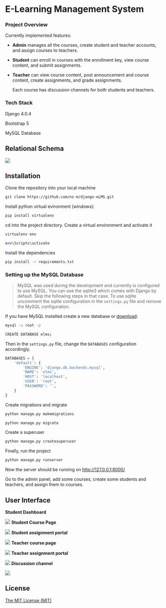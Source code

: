 
# E-Learning Management System

### Project Overview

Currently implemented features:
- **Admin** manages all the courses, create student and teacher accounts, and assign courses to teachers.
- **Student** can enroll in courses with the enrollment key, view course content, and submit assignments.
- **Teacher** can view course content, post announcement and course content, create assignments, and grade assignments.

    Each course has discussion channels for both students and teachers.

### Tech Stack
Django 4.0.4

Bootstrap 5

MySQL Database

## Relational Schema
![](https://raw.githubusercontent.com/nz-m/django-eLMS/main/img/Schema.png)




## Installation
Clone the repository into your local machine

```sh
git clone https://github.com/nz-m/django-eLMS.git
```
Install python virtual evironment (windows):

```sh
pip install virtualenv
```
cd into the project directory. Create a virtual environment and activate it

```sh
virtualenv env
```
```sh
env\Scripts\activate
```
Install the dependencies

```sh
pip install -r requirements.txt
```
### Setting up the MySQL Database

>MySQL was used during the development and currently is configured to use MySQL. You can use the sqlite3 which comes with Django by default. Skip the following steps in that case. To use sqlite uncomment the sqlite configuration in the `settings.py` file and remove the MySQL configuration.

If you have MySQL installed create a new database or [download](https://dev.mysql.com/downloads/):

```sh
mysql -u root -p
```
```sh
CREATE DATABASE elms;
```

Then in the `settings.py` file, change the `DATABASES` configuration accordingly.

```python
DATABASES = {
    'default': {
        'ENGINE': 'django.db.backends.mysql',
        'NAME': 'elms',
        'HOST': 'localhost',
        'USER': 'root',
        'PASSWORD': '',
    }
}
```
Create migrations and migrate

```sh
python manage.py makemigrations
```
```sh
python manage.py migrate
```
Create a superuser

```sh
python manage.py createsuperuser
```
Finally, run the project

```sh
python manage.py runserver
```
Now the server should be running on http://127.0.0.1:8000/

Go to the admin panel, add some courses, create some students and teachers, and assign them to courses.

## User Interface
**Student Dashboard**

![](https://raw.githubusercontent.com/nz-m/django-eLMS/main/img/student%20dashboard.png)
**Student Course Page**

![](https://raw.githubusercontent.com/nz-m/django-eLMS/main/img/student%20course%20page.png)
**Student assignment portal**

![](https://raw.githubusercontent.com/nz-m/django-eLMS/main/img/student%20assignment%20portal.png)
**Teacher course page**

![](https://raw.githubusercontent.com/nz-m/django-eLMS/main/img/teacher%20course%20page.png)
**Teacher assignment portal**

![](https://raw.githubusercontent.com/nz-m/django-eLMS/main/img/teacher%20assignment%20portal.png)
**Discussion channel**

![](https://raw.githubusercontent.com/nz-m/django-eLMS/main/img/discussion.png)


## License
[The MIT License (MIT)](https://github.com/nz-m/django-eLMS/blob/main/LICENSE)













